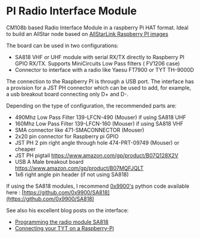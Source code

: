 # PI Radio Interface Module

CM108b based Radio Interface Module in a raspberry Pi HAT format. Ideal to build an AllStar node based on [AllStarLink Raspberry PI images](http://dvswitch.org/files/ASL_Images/Raspberry_Pi/Stretch/)


The board can be used in two configurations:

- SA818 VHF or UHF module with serial RX/TX directly to Raspberry PI GPIO RX/TX. Supports MiniCircuits Low Pass filters ( FV1206 case)
- Connector to interface with a radio like Yaesu FT7900 or TYT TH-9000D

The connection to the Raspberry PI is through a USB port. The interface has a provision for a JST PH connector which can be used to add, for example, a usb breakout board connecting only D+ and D-.

Depending on the type of configuration, the recommended parts are:

- 490Mhz Low Pass Filter 139-LFCN-490 (Mouser) if using SA818 UHF
- 160Mhz Low Pass Filter 139-LFCN-160 (Mouser) if using SA818 VHF
- SMA connector like 471-SMACONNECTOR (Mouser)
- 2x20 pin connector for Raspberry pi GPIO
- JST PH 2 pin right angle through hole 474-PRT-09749 (Mouser) or cheaper
- JST PH pigtail https://www.amazon.com/gp/product/B07Q128X2V
- USB A Male breakout board https://www.amazon.com/gp/product/B07MQFJQLT
- 1x6 right angle pin header (if not using SA818)

If using the SA818 modules, I recommend [0x9900's](https://0x9900.com) python code available here : [https://github.com/0x9900/SA818](https://github.com/0x9900/SA818)

See also his excellent blog posts on the interface:

- [Programming the radio module SA818](https://0x9900.com/programming-the-radio-module-sa818/)
- [Connecting your TYT on a Raspberry-Pi](https://0x9900.com/connecting-your-tyt-on-a-raspberry-pi/)
